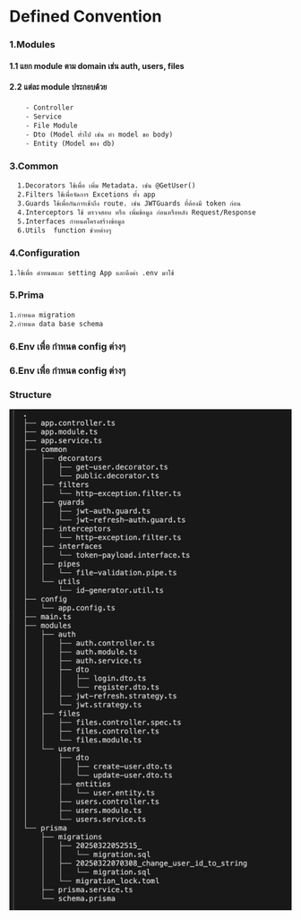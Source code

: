 # Defined Convention

### 1.Modules
#### 1.1 แยก module ตาม domain เช่น auth, users, files
#### 2.2 แต่ละ module ประกอบด้วย
```
    - Controller
    - Service
    - File Module
    - Dto (Model ทั่วไป เช่น ทำ model ขอ body)
    - Entity (Model ของ db)
```


### 3.Common
```
  1.Decorators ใช้เพื่อ เพิ่ม Metadata. เช่น @GetUser()
  2.Filters ใช้เพื่อจัดการ Excetions ทั้ง app 
  3.Guards ใช้เพื่อกันการเช้าถึง route. เช่น JWTGuards ที่ต้องมี token ก่อน
  4.Interceptors ใช้ ตรวจสอบ หรือ เพิ่มข้อมูล ก่อนหรือหลัง Request/Response
  5.Interfaces กำหนดโครงสร้างข้อมูล
  6.Utils  function ช่วยต่างๆ
```

### 4.Configuration
```
1.ใช้เพื่อ ดำหนดและ setting App และดึงค่า .env มาใช้
```

### 5.Prima
```
1.กำหนด migration
2.กำหนด data base schema
```

### 6.Env เพื่อ กำหนด config ต่างๆ

### 6.Env เพื่อ กำหนด config ต่างๆ


### Structure
![alt text](<Pasted Graphic.png>)